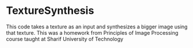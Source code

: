 # TextureSynthesis
This code takes a texture as an input and synthesizes a bigger image using that texture. This was a homework from Principles of Image Processing course taught at Sharif University of Technology
